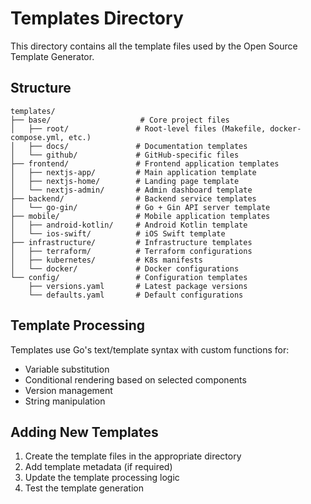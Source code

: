 # Templates Directory

This directory contains all the template files used by the Open Source Template Generator.

## Structure

```
templates/
├── base/                    # Core project files
│   ├── root/               # Root-level files (Makefile, docker-compose.yml, etc.)
│   ├── docs/               # Documentation templates
│   └── github/             # GitHub-specific files
├── frontend/               # Frontend application templates
│   ├── nextjs-app/         # Main application template
│   ├── nextjs-home/        # Landing page template
│   └── nextjs-admin/       # Admin dashboard template
├── backend/                # Backend service templates
│   └── go-gin/             # Go + Gin API server template
├── mobile/                 # Mobile application templates
│   ├── android-kotlin/     # Android Kotlin template
│   └── ios-swift/          # iOS Swift template
├── infrastructure/         # Infrastructure templates
│   ├── terraform/          # Terraform configurations
│   ├── kubernetes/         # K8s manifests
│   └── docker/             # Docker configurations
└── config/                 # Configuration templates
    ├── versions.yaml       # Latest package versions
    └── defaults.yaml       # Default configurations
```

## Template Processing

Templates use Go's text/template syntax with custom functions for:
- Variable substitution
- Conditional rendering based on selected components
- Version management
- String manipulation

## Adding New Templates

1. Create the template files in the appropriate directory
2. Add template metadata (if required)
3. Update the template processing logic
4. Test the template generation